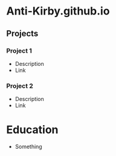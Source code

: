 # Anti-Kirby.github.io

## Projects
### Project 1
- Description
- Link

### Project 2
- Description
- Link

# Education
- Something


